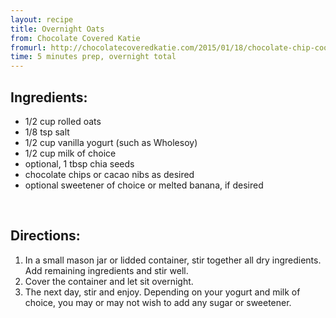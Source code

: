 ```yaml
---
layout: recipe
title: Overnight Oats
from: Chocolate Covered Katie
fromurl: http://chocolatecoveredkatie.com/2015/01/18/chocolate-chip-cookie-overnight-oats/
time: 5 minutes prep, overnight total
---
```


Ingredients:
------------

* 1/2 cup rolled oats
* 1/8 tsp salt
* 1/2 cup vanilla yogurt (such as Wholesoy)
* 1/2 cup milk of choice
* optional, 1 tbsp chia seeds
* chocolate chips or cacao nibs as desired
* optional sweetener of choice or melted banana, if desired


<br>

Directions:
-----------

1. In a small mason jar or lidded container, stir together all dry ingredients. Add remaining ingredients and stir well. 
2. Cover the container and let sit overnight. 
3. The next day, stir and enjoy. Depending on your yogurt and milk of choice, you may or may not wish to add any sugar or sweetener.
